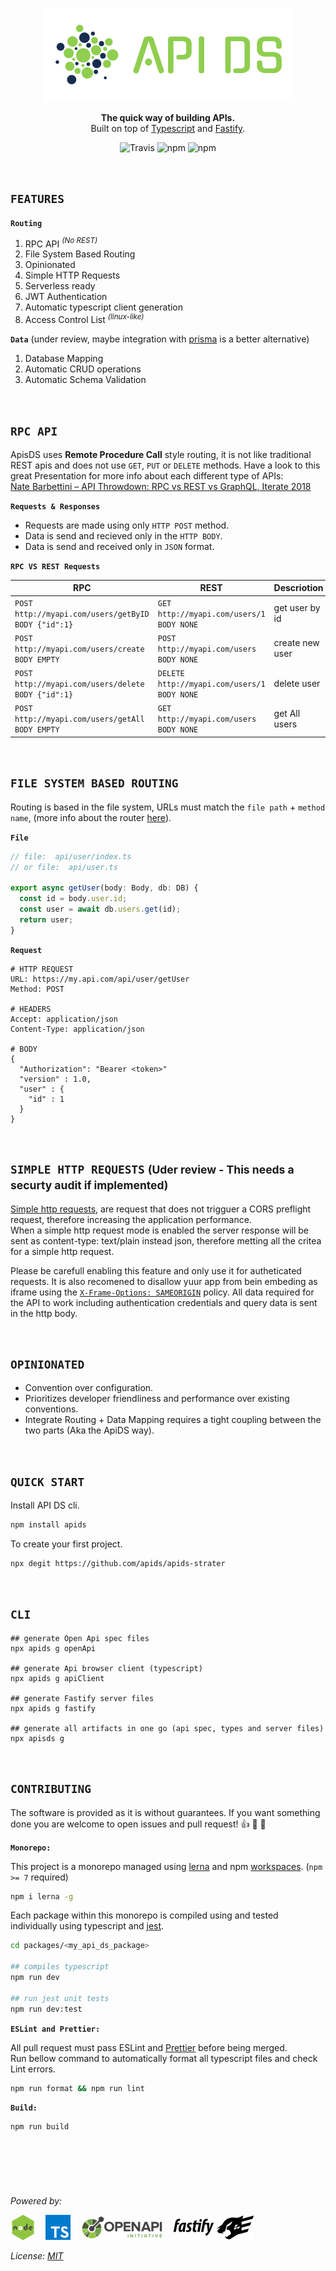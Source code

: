 <p align="center">
  <img alt='API DS, The APi Dashboard' src='./assets/public/logox150.png?raw=true'>
</p>
<p align="center">
  <strong>The quick way of building APIs.</strong><br/>
  Built on top of
    <a href='https://www.typescriptlang.org/' target='_blank'>Typescript</a> and
    <a href='https://www.fastify.io/' target='_blank'>Fastify</a>.
</p>

<p align=center>
  <img src="https://img.shields.io/travis/apids/apids.svg?style=flat-square&maxAge=86400" alt="Travis" style="max-width:100%;">
  <img src="https://img.shields.io/badge/code_style-prettier-ff69b4.svg?style=flat-square&maxAge=99999999" alt="npm"  style="max-width:100%;">
  <img src="https://img.shields.io/badge/license-MIT-97ca00.svg?style=flat-square&maxAge=99999999" alt="npm"  style="max-width:100%;">
</p>

&nbsp;&nbsp;&nbsp;&nbsp;

## `FEATURES`

**`Routing`**

1. RPC API _<sup>(No REST)</sup>_
1. File System Based Routing
1. Opinionated
1. Simple HTTP Requests
1. Serverless ready
1. JWT Authentication
1. Automatic typescript client generation
1. Access Control List _<sup>(linux-like)</sup>_

**`Data`** (under review, maybe integration with [prisma](https://www.prisma.io/) is a better alternative)

1. Database Mapping
1. Automatic CRUD operations
1. Automatic Schema Validation

&nbsp;&nbsp;&nbsp;&nbsp;

## `RPC API`

ApisDS uses **Remote Procedure Call** style routing, it is not like traditional REST apis and
does not use `GET`, `PUT` or `DELETE` methods. Have a look to this great Presentation for more info about each different type of APIs:  
[Nate Barbettini – API Throwdown: RPC vs REST vs GraphQL, Iterate 2018](https://www.youtube.com/watch?v=IvsANO0qZEg)

**`Requests & Responses`**

- Requests are made using only `HTTP POST` method.
- Data is send and recieved only in the `HTTP BODY`.
- Data is send and received only in `JSON` format.

**`RPC VS REST Requests`**

| RPC                                                      | REST                                             | Descriotion     |
| -------------------------------------------------------- | ------------------------------------------------ | --------------- |
| `POST http://myapi.com/users/getByID`<br>`BODY {"id":1}` | `GET http://myapi.com/users/1`<br>`BODY NONE`    | get user by id  |
| `POST http://myapi.com/users/create`<br>`BODY EMPTY`     | `POST http://myapi.com/users`<br>`BODY NONE`     | create new user |
| `POST http://myapi.com/users/delete`<br>`BODY {"id":1}`  | `DELETE http://myapi.com/users/1`<br>`BODY NONE` | delete user     |
| `POST http://myapi.com/users/getAll`<br>`BODY EMPTY`     | `GET http://myapi.com/users` <br>`BODY NONE`     | get All users   |

&nbsp;&nbsp;&nbsp;&nbsp;

## `FILE SYSTEM BASED ROUTING`

Routing is based in the file system, URLs must match the `file path` + `method name`, (more info about the router [here](./packages/router/)).

**`File`**

```js
// file:  api/user/index.ts
// or file:  api/user.ts

export async getUser(body: Body, db: DB) {
  const id = body.user.id;
  const user = await db.users.get(id);
  return user;
}
```

**`Request`**

```
# HTTP REQUEST
URL: https://my.api.com/api/user/getUser
Method: POST

# HEADERS
Accept: application/json
Content-Type: application/json

# BODY
{
  "Authorization": "Bearer <token>"
  "version" : 1.0,
  "user" : {
    "id" : 1
  }
}

```

&nbsp;&nbsp;&nbsp;&nbsp;

## `SIMPLE HTTP REQUESTS` <small>(Uder review - This needs a securty audit if implemented)</small>

[Simple http requests](https://developer.mozilla.org/en-US/docs/Web/HTTP/CORS#simple_requests), are request that does not trigguer a CORS preflight request, therefore increasing the application performance.  
When a simple http request mode is enabled the server response will be sent as content-type: text/plain instead json, therefore metting all the critea for a simple http request.

Please be carefull enabling this feature and only use it for autheticated requests. It is also recomened to disallow yuur app from bein embeding as iframe using the [`X-Frame-Options: SAMEORIGIN`](https://developer.mozilla.org/en-US/docs/Web/HTTP/Headers/X-Frame-Options) policy.
All data required for the API to work including authentication credentials and query data is sent in the http body.

&nbsp;&nbsp;&nbsp;&nbsp;

## `OPINIONATED`

- Convention over configuration.
- Prioritizes developer friendliness and performance over existing conventions.
- Integrate Routing + Data Mapping requires a tight coupling between the two parts (Aka the ApiDS way).

&nbsp;&nbsp;&nbsp;&nbsp;

## `QUICK START`

Install API DS cli.

```sh
npm install apids
```

To create your first project.

```sh
npx degit https://github.com/apids/apids-strater
```

&nbsp;&nbsp;&nbsp;&nbsp;

## `CLI`

```shell
## generate Open Api spec files
npx apids g openApi

## generate Api browser client (typescript)
npx apids g apiClient

## generate Fastify server files
npx apids g fastify

## generate all artifacts in one go (api spec, types and server files)
npx apisds g
```

&nbsp;&nbsp;&nbsp;&nbsp;

## `CONTRIBUTING`

The software is provided as it is without guarantees. If you want something done you are welcome to open issues and pull request! 👍 🎊 🎉

**`Monorepo:`**

This project is a monorepo managed using [lerna](https://lerna.js.org/) and npm [workspaces](https://docs.npmjs.com/cli/v7/using-npm/workspaces). (`npm >= 7` required)

```sh
npm i lerna -g
```

Each package within this monorepo is compiled using and tested individually using typescript and [jest](https://jestjs.io/).

```sh
cd packages/<my_api_ds_package>

## compiles typescript
npm run dev

## run jest unit tests
npm run dev:test
```

**`ESLint and Prettier:`**

All pull request must pass ESLint and [Prettier](https://github.com/prettier/prettier) before being merged.  
Run bellow command to automatically format all typescript files and check Lint errors.

```sh
npm run format && npm run lint
```

**`Build:`**

```
npm run build
```

&nbsp;&nbsp;&nbsp;&nbsp;

## &nbsp;

_Powered by:_

![node.js](./assets/other_logos/node.png?raw=true) &nbsp;&nbsp;
![Typescript](./assets/other_logos/ts.png?raw=true) &nbsp;&nbsp;
![Open Api](./assets/other_logos/open-api.png?raw=true) &nbsp;&nbsp;
![Fastify](./assets/other_logos/fastify.js.png?raw=true) &nbsp;&nbsp;

_License: [MIT](./LICENSE)_

